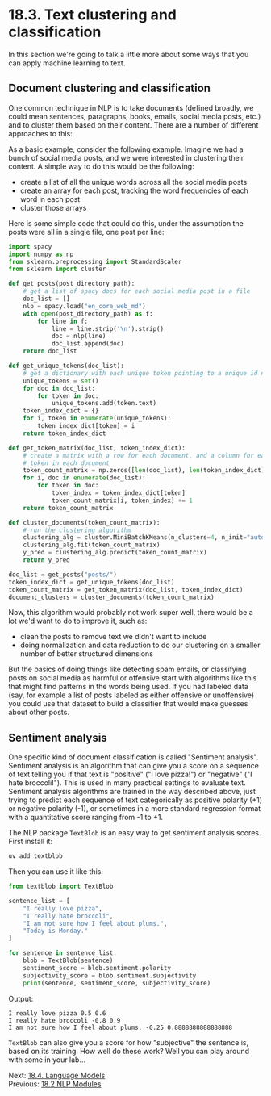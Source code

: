 # 18.3. Text clustering and classification

In this section we're going to talk a little more about some ways that you can apply machine learning to text.

## Document clustering and classification

One common technique in NLP is to take documents (defined broadly, we could mean sentences, paragraphs, books, emails,
social media posts, etc.) and to cluster them based on their content. There are a number of different approaches to
this:

As a basic example, consider the following example. Imagine we had a bunch of social media posts, and we were interested
in clustering their content. A simple way to do this would be the following:

- create a list of all the unique words across all the social media posts
- create an array for each post, tracking the word frequencies of each word in each post
- cluster those arrays

Here is some simple code that could do this, under the assumption the posts were all in a single file, one post per
line:

```python
import spacy
import numpy as np
from sklearn.preprocessing import StandardScaler
from sklearn import cluster

def get_posts(post_directory_path):
    # get a list of spacy docs for each social media post in a file
    doc_list = []
    nlp = spacy.load("en_core_web_md")
    with open(post_directory_path) as f:
        for line in f:
            line = line.strip('\n').strip()
            doc = nlp(line)
            doc_list.append(doc)
    return doc_list

def get_unique_tokens(doc_list):
    # get a dictionary with each unique token pointing to a unique id number
    unique_tokens = set()
    for doc in doc_list:
        for token in doc:
            unique_tokens.add(token.text)
    token_index_dict = {}
    for i, token in enumerate(unique_tokens):
        token_index_dict[token] = i
    return token_index_dict

def get_token_matrix(doc_list, token_index_dict):
    # create a matrix with a row for each document, and a column for each token, giving us the freq of each
    # token in each document
    token_count_matrix = np.zeros([len(doc_list), len(token_index_dict)])
    for i, doc in enumerate(doc_list):
        for token in doc:
            token_index = token_index_dict[token]
            token_count_matrix[i, token_index] += 1
    return token_count_matrix

def cluster_documents(token_count_matrix):
    # run the clustering algorithm
    clustering_alg = cluster.MiniBatchKMeans(n_clusters=4, n_init="auto")
    clustering_alg.fit(token_count_matrix)
    y_pred = clustering_alg.predict(token_count_matrix)
    return y_pred

doc_list = get_posts("posts/")
token_index_dict = get_unique_tokens(doc_list)
token_count_matrix = get_token_matrix(doc_list, token_index_dict)
document_clusters = cluster_documents(token_count_matrix)
```

Now, this algorithm would probably not work super well, there would be a lot we'd want to do to improve it, such as:

- clean the posts to remove text we didn't want to include
- doing normalization and data reduction to do our clustering on a smaller number of better structured dimensions

But the basics of doing things like detecting spam emails, or classifying posts on social media as harmful or offensive
start with algorithms like this that might find patterns in the words being used. If you had labeled data (say, for
example a list of posts labeled as either offensive or unoffensive) you could use that dataset to build a classifier
that would make guesses about other posts.

## Sentiment analysis

One specific kind of document classification is called "Sentiment analysis". Sentiment analysis is an algorithm that can
give you a score on a sequence of text telling you if that text is "positive" ("I love pizza!") or "negative" ("I hate
broccoli!"). This is used in many practical settings to evaluate text. Sentiment analysis algorithms are trained in the
way described above, just trying to predict each sequence of text categorically as positive polarity (+1) or negative
polarity (-1), or sometimes in a more standard regression format with a quantitative score ranging from -1 to +1.

The NLP package `TextBlob` is an easy way to get sentiment analysis scores. First install it:

```bash
uv add textblob
```

Then you can use it like this:

```python
from textblob import TextBlob

sentence_list = [
    "I really love pizza",
    "I really hate broccoli",
    "I am not sure how I feel about plums.",
    "Today is Monday."
]

for sentence in sentence_list:
    blob = TextBlob(sentence)
    sentiment_score = blob.sentiment.polarity
    subjectivity_score = blob.sentiment.subjectivity
    print(sentence, sentiment_score, subjectivity_score)
```

Output:

```text
I really love pizza 0.5 0.6
I really hate broccoli -0.8 0.9
I am not sure how I feel about plums. -0.25 0.8888888888888888
```

`TextBlob` can also give you a score for how "subjective" the sentence is, based on its training. How well do these
work? Well you can play around with some in your lab...

Next: [18.4. Language Models](18.4.%20Language%20Models.md)<br>
Previous: [18.2 NLP Modules](18.2.%20NLP%20Modules.md)
